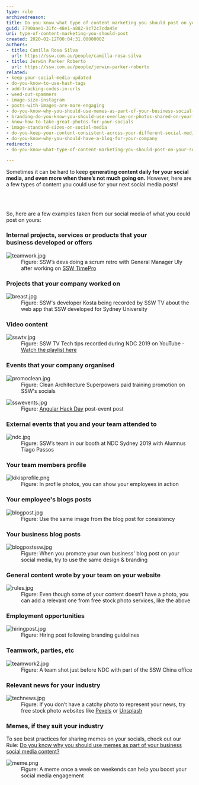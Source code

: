 ```yaml
---
type: rule
archivedreason: 
title: Do you know what type of content marketing you should post on your socials?
guid: 7790aae1-31fc-48e1-a882-9c72c7cda45e
uri: type-of-content-marketing-you-should-post
created: 2020-02-12T00:04:31.0000000Z
authors:
- title: Camilla Rosa Silva
  url: https://ssw.com.au/people/camilla-rosa-silva
- title: Jerwin Parker Roberto
  url: https://ssw.com.au/people/jerwin-parker-roberto
related:
- keep-your-social-media-updated
- do-you-know-to-use-hash-tags
- add-tracking-codes-in-urls
- weed-out-spammers
- image-size-instagram
- posts-with-images-are-more-engaging
- do-you-know-why-you-should-use-memes-as-part-of-your-business-social-media-content
- branding-do-you-know-you-should-use-overlay-on-photos-shared-on-your-social-media
- know-how-to-take-great-photos-for-your-socials
- image-standard-sizes-on-social-media
- do-you-keep-your-content-consistent-across-your-different-social-media-platforms
- do-you-know-why-you-should-have-a-blog-for-your-company
redirects:
- do-you-know-what-type-of-content-marketing-you-should-post-on-your-socials

---
```



<p class="ssw15-rteElement-P">​Sometimes it can be hard to keep <strong>generating content daily for your social media, and even more when there’s not much going on.</strong>​​ However, here are a few types of content you could use for your next social media posts!​<br></p>
<br><excerpt class='endintro'></excerpt><br>
<p>​So, here are a few examples&#160;taken from our social media&#160;of what you could post on yours&#58;</p><h3>​Internal projects, services&#160;or products that your business&#160;developed or offers​</h3><dl class="image"><dt> 
      <img src="/SiteAssets/type-of-content-marketing-you-should-post/teamwork.jpg" alt="teamwork.jpg" /> 
   </dt><dd>Figure&#58; SSW’s devs doing a scrum retro with General Manager&#160;Uly after working on 
      <a href="https&#58;//sswtimepro.com/">SSW TimePro​</a></dd></dl><h3>​​Projects that your company&#160;worked on​</h3><dl class="image"><dt>
      <img src="/SiteAssets/type-of-content-marketing-you-should-post/breast.jpg" alt="breast.jpg" />
   </dt><dd>Figure&#58; SSW's&#160;developer Kosta being recorded by SSW TV about the web app that SSW&#160;developed for Sydney University​</dd></dl><h3>Video content​</h3><dl class="image"><dt>
      <img src="/SiteAssets/type-of-content-marketing-you-should-post/sswtv.jpg" alt="sswtv.jpg" />
   </dt><dd>​Figure&#58; SSW TV Tech tips recorded during NDC 2019 on YouTube​ - 
      <a href="https&#58;//www.youtube.com/playlist?list=PLpiOR7CBNvlqSNO-jkFxuAqy9uL6vnfkx">Watch the playlist here​</a></dd></dl><h3>Events that your company organised</h3><dl class="image"><dt>
      <img src="/SiteAssets/type-of-content-marketing-you-should-post/promoclean.jpg" alt="promoclean.jpg" />
   </dt><dd>Figure&#58; Clean Architecture Superpowers&#160;paid training promotion on SSW's&#160;socials</dd></dl><dl class="image"><dt>
      <img src="/SiteAssets/type-of-content-marketing-you-should-post/sswevents.jpg" alt="sswevents.jpg" />
   </dt><dd>Figure&#58; 
      <a href="https&#58;//angularhackday.com/">Angular Hack Day</a> post-event post<br></dd></dl><h3>External events that you and your team attended to</h3><dl class="image"><dt>
      <img src="/SiteAssets/type-of-content-marketing-you-should-post/ndc.jpg" alt="ndc.jpg" />
   </dt><dd>Figure&#58; SSW’s team in our&#160;booth at NDC Sydney 2019 with Alumnus Tiago Passos</dd></dl><h3>Your team members profile</h3><dl class="image"><dt>
      <img src="/SiteAssets/type-of-content-marketing-you-should-post/kikisprofile.png" alt="kikisprofile.png" />
   </dt><dd>Figure&#58; In profile photos, you can show your employees in action</dd></dl><h3>Your employee's blogs&#160;posts</h3><dl class="image"><dt>
      <img src="/SiteAssets/type-of-content-marketing-you-should-post/blogpost.jpg" alt="blogpost.jpg" />
   </dt><dd>Figure&#58; Use the same image from the blog post for consistency</dd></dl><h3>Your business blog posts</h3><dl class="image"><dt>
      <img src="/SiteAssets/type-of-content-marketing-you-should-post/blogpostssw.jpg" alt="blogpostssw.jpg" />
   </dt><dd>Figure&#58; When you promote your own business'&#160;blog post on your social media, try to use the same design &amp; branding</dd></dl><h3>General content wrote&#160;by your team on your website<br></h3>
<dl class="image">
   <dt>
      <img src="/SiteAssets/type-of-content-marketing-you-should-post/rules.jpg" alt="rules.jpg" />
   </dt><dd>Figure&#58; Even though some of your content&#160;doesn’t have a photo, you can add a relevant one from free stock photo services, like the above</dd></dl><h3>Employment opportunities</h3><dl class="image"><dt>
      <img src="/SiteAssets/type-of-content-marketing-you-should-post/hiringpost.jpg" alt="hiringpost.jpg" /> 
   </dt><dd>Figure&#58; Hiring post following branding guidelines</dd><dd></dd></dl><h3>Teamwork, parties, etc</h3><dl class="image"><dt>
      <img src="/SiteAssets/type-of-content-marketing-you-should-post/teamwork2.jpg" alt="teamwork2.jpg" />
   </dt><dd>Figure&#58; A team shot just before NDC with part of&#160;the SSW China office</dd></dl><h3>Relevant news for your industry</h3><dl class="image"><dt>
      <img src="/SiteAssets/type-of-content-marketing-you-should-post/technews.jpg" alt="technews.jpg" />
   </dt><dd>Figure&#58; If you don’t have a catchy photo to represent your news, try free stock photo websites like 
      <a href="https&#58;//www.pexels.com/">Pexels</a> or 
      <a href="https&#58;//unsplash.com/">Unsplash​</a></dd></dl><h3>Memes, if they suit your industry<br></h3><p class="ssw15-rteElement-P">​To see best&#160;practices for sharing memes on your socials, check out our Rule&#58;&#160;​<a href="/_layouts/15/FIXUPREDIRECT.ASPX?WebId=3dfc0e07-e23a-4cbb-aac2-e778b71166a2&amp;TermSetId=07da3ddf-0924-4cd2-a6d4-a4809ae20160&amp;TermId=a79d64e4-ed1b-441a-9db1-95e1777c7b12">Do you know why you should use memes as part of your business social media content?</a></p><dl class="image"><dt>
      ​<img src="/SiteAssets/type-of-content-marketing-you-should-post/meme.png" alt="meme.png" />
   </dt><dd>Figure&#58; A meme once a week on weekends can help you boost your social media engagement</dd>​<br></dl>


